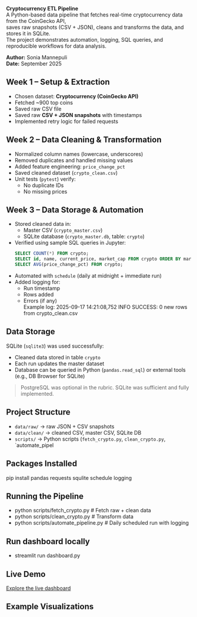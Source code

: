 **Cryptocurrency ETL Pipeline**  
A Python-based data pipeline that fetches real-time cryptocurrency data from the CoinGecko API,  
saves raw snapshots (CSV + JSON), cleans and transforms the data, and stores it in SQLite.  
The project demonstrates automation, logging, SQL queries, and reproducible workflows for data analysis.  

**Author:** Sonia Mannepuli  
**Date:** September 2025  

## Week 1 – Setup & Extraction
- Chosen dataset: **Cryptocurrency (CoinGecko API)**  
- Fetched ~900 top coins
- Saved raw CSV file
- Saved raw **CSV + JSON snapshots** with timestamps  
- Implemented retry logic for failed requests  

## Week 2 – Data Cleaning & Transformation
- Normalized column names (lowercase, underscores)  
- Removed duplicates and handled missing values  
- Added feature engineering: `price_change_pct`  
- Saved cleaned dataset (`crypto_clean.csv`)  
- Unit tests (`pytest`) verify:  
  - No duplicate IDs  
  - No missing prices  

## Week 3 – Data Storage & Automation
- Stored cleaned data in:  
  - Master CSV (`crypto_master.csv`)  
  - SQLite database (`crypto_master.db`, table: `crypto`)  
- Verified using sample SQL queries in Jupyter:  
  ```sql
  SELECT COUNT(*) FROM crypto;
  SELECT id, name, current_price, market_cap FROM crypto ORDER BY market_cap DESC LIMIT 5;
  SELECT AVG(price_change_pct) FROM crypto;
  ```
- Automated with `schedule` (daily at midnight + immediate run)  
- Added logging for:  
  - Run timestamp  
  - Rows added  
  - Errors (if any)  
Example log:
2025-09-17 14:21:08,752 INFO SUCCESS: 0 new rows from crypto_clean.csv

## Data Storage
SQLite (`sqlite3`) was used successfully:  
- Cleaned data stored in table `crypto`  
- Each run updates the master dataset  
- Database can be queried in Python (`pandas.read_sql`) or external tools (e.g., DB Browser for SQLite)  
> PostgreSQL was optional in the rubric. SQLite was sufficient and fully implemented.  

## Project Structure
- `data/raw/` → raw JSON + CSV snapshots  
- `data/clean/` → cleaned CSV, master CSV, SQLite DB  
- `scripts/` → Python scripts (`fetch_crypto.py`, `clean_crypto.py`, `automate_pipel

## Packages Installed
pip install pandas requests squlite schedule logging

## Running the Pipeline
- python scripts/fetch_crypto.py   # Fetch raw + clean data
- python scripts/clean_crypto.py   # Transform data
- python scripts/automate_pipeline.py  # Daily scheduled run with logging

## Run dashboard locally
- streamlit run dashboard.py

## Live Demo
[Explore the live dashboard]()
    
## Example Visualizations
